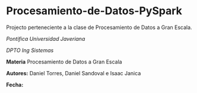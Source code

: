 # Procesamiento-de-Datos-PySpark

Projecto perteneciente a la clase de Procesamiento de Datos a Gran Escala.


*Pontifica Universidad Javeriana*

*DPTO Ing Sistemas*

**Materia** Procesamiento de Datos a Gran Escala

**Autores:** Daniel Torres, Daniel Sandoval e Isaac Janica

**Fecha:**
